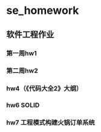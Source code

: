 # se_homework
## 软件工程作业
### 第一周hw1
### 第二周hw2
###  hw4（《代码大全2》大纲）
### hw6 SOLID
### hw7 工程模式构建火锅订单系统
